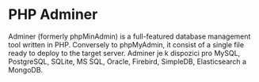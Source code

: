 # PHP Adminer

Adminer (formerly phpMinAdmin) is a full-featured database management tool written in PHP. Conversely to phpMyAdmin, it consist of a single file ready to deploy to the target server. Adminer je k dispozici pro MySQL, PostgreSQL, SQLite, MS SQL, Oracle, Firebird, SimpleDB, Elasticsearch a MongoDB.